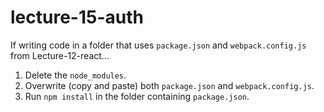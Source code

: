 # lecture-15-auth

If writing code in a folder that uses `package.json` and `webpack.config.js` from Lecture-12-react...

1. Delete the `node_modules`.
2. Overwrite (copy and paste) both `package.json` and `webpack.config.js`.
3. Run `npm install` in the folder containing `package.json`.
